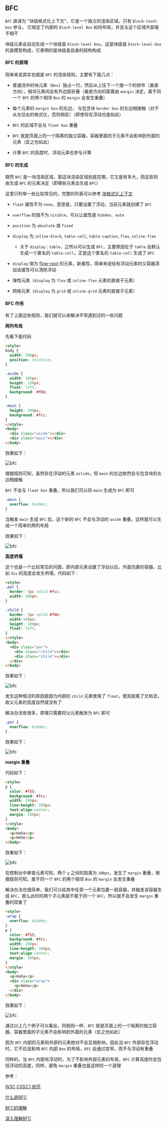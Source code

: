 ## BFC

`BFC` 直译为 "块级格式化上下文"，它是一个独立的渲染区域，只有 `Block-level box` 参与， 它规定了内部的 `Block-level Box` 如何布局，并且与这个区域外部毫不相干

块级元素会自动生成一个块级盒 `block-level box`，这是块级盒 `block-level-box` 的盒模型构成，它表明的是块级盒自身的结构构成


#### BFC 的原理

简单来说其实也就是 `BFC` 的渲染规则，主要有下面几点：

* 普通流中的块元素（`Box`）独占一行，然后从上往下一个接一个的排布（垂直方向），相邻元素间会有外边距折叠（垂直方向的距离由 `margin` 决定，属于同一个 `BFC` 的两个相邻 `Box` 的 `margin` 会发生重叠）

* 每个元素的 `margin box` 的左边， 与包含块 `border box` 的左边相接触（对于从左往右的格式化，否则相反）（即使存在浮动也是如此）

* `BFC` 的区域不会与 `float box` 重叠

* `BFC` 就是页面上的一个隔离的独立容器，容器里面的子元素不会影响到外面的元素（反之也如此）

* 计算 `BFC` 的高度时，浮动元素也参与计算



#### BFC 的生成

既然 `BFC` 是一块渲染区域，那这块渲染区域到底在哪，它又是有多大，而这些则由生成 `BFC` 的元素决定（即哪些元素会生成 `BFC`）

这里只列举一些比较常见的，完整的列表可以参考 [块格式化上下文](https://developer.mozilla.org/zh-CN/docs/Web/Guide/CSS/Block_formatting_context)

* `float` 属性不为 `none`，意思是，只要设置了浮动，当前元素就创建了 `BFC`

* `overflow` 的值不为 `visible`，可以让属性是 `hidden`、`auto`

* `position` 为 `absolute` 或 `fixed`

* `display` 为 `inline-block`, `table-cell`, `table-caption`, `flex`, `inline-flex`

  * 关于 `display：table`，之所以可以生成 `BFC`，主要原因在于 `table` 会默认生成一个匿名的 `table-cell`，正是这个匿名的 `table-cell` 生成了 `BFC`

* `display` 值为 [flow-root](https://drafts.csswg.org/css-display/#valdef-display-flow-root) 的元素，新属性，简单来说给有浮动元素的父容器添加该属性可以清除浮动

* 弹性元素（`display` 为 `flex` 或 `inline-flex` 元素的直接子元素）

* 网格元素（`display` 为 `grid` 或 `inline-grid` 元素的直接子元素）

#### BFC 作用

有了上面这些规则，我们就可以来解决平常遇到过的一些问题


**两列布局**

先看下面代码

```html
<style>
body {
  width: 300px;
  position: relative;
}

.aside {
  width: 100px;
  height: 150px;
  float: left;
  background: #f66;
}

.main {
  height: 200px;
  background: #fcc;
}
</style>
<body>
  <div class="aside"></div>
  <div class="main"></div>
</body>
```

效果如下：

![bfc](http://p1.qhimg.com/d/inn/4055c62a/4dca44a927d4c1ffc30e3ae5f53a0b79.png?_=3674372)

根据规则可知，虽然存在浮动的元素 `aslide`，但 `main` 的左边依然会与包含块的左边相接触

`BFC` 不会与 `float box` 重叠，所以我们可以将 `main` 生成为 `BFC` 即可

```css
.main {
  overflow: hidden;
}
```

当触发 `main` 生成 `BFC` 后，这个新的 `BFC` 不会与浮动的 `aside` 重叠，这样就可以生成一个简单的两列布局

效果如下：

![bfc](http://p6.qhimg.com/t01077886a9706cb26b.png?_=3674372)


**高度坍塌**

这个也是一个比较常见的问题，即内部元素设置了浮动以后，外面包裹的容器，比如 `div` 的高度会发生坍塌，代码如下：

```html
<style>
.par {
  border: 5px solid #fcc;
  width: 300px;
}

.child {
  border: 5px solid #f66;
  width:100px;
  height: 100px;
  float: left;
}
</style>
<body>
  <div class="par">
    <div class="child"></div>
    <div class="child"></div>
  </div>
</body>
```

效果如下：

![bfc](http://p1.qhimg.com/t016035b58195e7909a.png?_=3674372)

发生这种情况的原因是因为内部的 `child` 元素使用了 `float`，使其脱离了文档流，故父元素的高度自然就没有了

解决办法有很多，原理只需要将父元素触发为 `BFC` 即可

```css
.par {
  overflow: hidden;
}
```

效果如下：

![bfc](http://p2.qhimg.com/t016bbbe5236ef1ffd5.png?_=3674372)


**margin 重叠**

代码如下：

```html
<style>
p {
  color: #f55;
  background: #fcc;
  width: 200px;
  line-height: 100px;
  text-align:center;
  margin: 100px;
}
</style>
<body>
  <p>Haha</p>
  <p>Hehe</p>
</body>
```

效果如下：

![bfc](http://p5.qhimg.com/t01b47b8b7d153c07cc.png?_=3674372)

在控制台中审查元素可知，两个 `p` 之间的距离为 `100px`，发生了 `margin` 重叠，根据规则可知，属于同一个 `BFC` 的两个相邻 `Box` 的 `margin` 会发生重叠

解决办法也很简单，我们可以给其中任意一个元素包裹一层容器，并触发该容器生成 `BFC`，那么此时的两个子元素就不属于同一个 `BFC`，所以就不会发生 `margin` 重叠的现象了

```html
<style>
.wrap {
  overflow: hidden;
}
p {
  color: #f55;
  background: #fcc;
  width: 200px;
  line-height: 100px;
  text-align:center;
  margin: 100px;
}
</style>
<body>
  <p>Haha</p>
  <div class="wrap">
    <p>Hehe</p>
  </div>
</body>
```

效果如下：

![bfc](http://p3.qhimg.com/t0118d1d2badbb00521.png?_=3674372)

通过以上几个例子可以看出，同规则一样，`BFC` 就是页面上的一个隔离的独立容器，容器里面的子元素不会影响到外面的元素（反之也如此）

因为 `BFC` 内部的元素和外部的元素绝对不会互相影响，因此当 `BFC` 外部存在浮动时，它不应该影响 `BFC` 内部 `Box` 的布局，`BFC` 会通过变窄，而不与浮动有重叠

同样的，当 `BFC` 内部有浮动时，为了不影响外部元素的布局，`BFC` 计算高度时会包括浮动的高度，同样，避免 `margin` 重叠也是这样的一个道理


参考：

[W3C CSS2.1 规范](https://www.w3.org/TR/CSS2/)

[什么是BFC](http://web.jobbole.com/84808/)

[BFC的理解](http://www.jianshu.com/p/76484dff1cb5)

[深入理解BFC](http://www.cnblogs.com/xiaohuochai/p/5248536.html)

   

